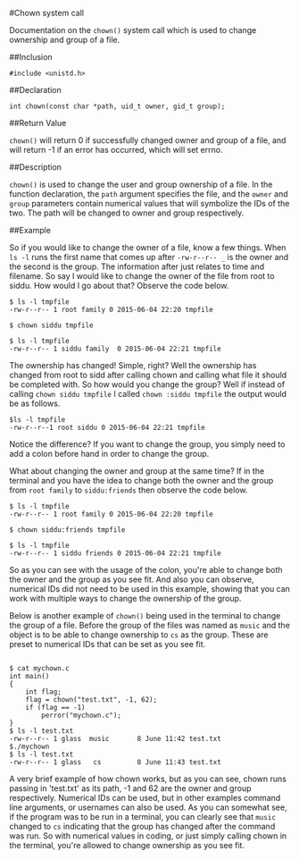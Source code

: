 #Chown system call

Documentation on the `chown()` system call which is used to change ownership and group of a file.

##Inclusion
 
`#include <unistd.h>`

##Declaration

`int chown(const char *path, uid_t owner, gid_t group);`

##Return Value

`chown()` will return 0 if successfully changed owner and group of a file, and will return -1 if an error has occurred, which will set errno.

##Description

`chown()` is used to change the user and group ownership of a file. In the function declaration, the `path` argument specifies the file, and the `owner` and `group` parameters contain numerical values that will symbolize the IDs of the two. The path will be changed to owner and group respectively.

##Example

So if you would like to change the owner of a file, know a few things. When `ls -l` runs the first name that comes up after `-rw-r--r-- _` is the owner and the second is the group. The information after just relates to time and filename. So say I would like to change the owner of the file from root to siddu. How would I go about that? Observe the code below.
```
$ ls -l tmpfile
-rw-r--r-- 1 root family 0 2015-06-04 22:20 tmpfile

$ chown siddu tmpfile

$ ls -l tmpfile
-rw-r--r-- 1 siddu family  0 2015-06-04 22:21 tmpfile 
```

The ownership has changed! Simple, right? Well the ownership has changed from root to sidd after calling chown and calling what file it should be completed with. So how would you change the group? Well if instead of calling `chown siddu tmpfile` I called `chown :siddu tmpfile` the output would be as follows.

```
$ls -l tmpfile
-rw-r--r--1 root siddu 0 2015-06-04 22:21 tmpfile
```

Notice the difference? If you want to change the group, you simply need to add a colon before hand in order to change the group. 

What about changing the owner and group at the same time? If in the terminal and you have the idea to change both the owner and the group from `root family` to `siddu:friends` then observe the code below.

```
$ ls -l tmpfile
-rw-r--r-- 1 root family 0 2015-06-04 22:20 tmpfile

$ chown siddu:friends tmpfile

$ ls -l tmpfile
-rw-r--r-- 1 siddu friends 0 2015-06-04 22:21 tmpfile
```

So as you can see with the usage of the colon, you're able to change both the owner and the group as you see fit. And also you can observe, numerical IDs did not need to be used in this example, showing that you can work with multiple ways to change the ownership of the group. 


Below is another example of `chown()` being used in the terminal to change the group of a file. Before the group of the files was named as `music` and the object is to be able to change ownership to `cs` as the group. These are preset to numerical IDs that can be set as you see fit. 

```

$ cat mychown.c
int main()
{
	int flag;
	flag = chown("test.txt", -1, 62);
	if (flag == -1)
		perror("mychown.c");
}
$ ls -l test.txt		
-rw-r--r-- 1 glass	music		8 June 11:42 test.txt
$./mychown
$ ls -l test.txt
-rw-r--r-- 1 glass   cs			8 June 11:43 test.txt

```

A very brief example of how chown works, but as you can see, chown runs passing in 'test.txt' as its path, -1 and 62 are the owner and group respectively. Numerical IDs can be used, but in other examples command line arguments, or usernames can also be used. As you can somewhat see, if the program was to be run in a terminal, you can clearly see that `music` changed to `cs` indicating that the group has changed after the command was run. So with numerical values in coding, or just simply calling chown in the terminal, you're allowed to change ownership as you see fit.


